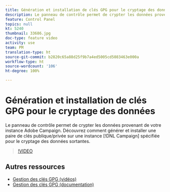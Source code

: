 ```yaml
---
title: Génération et installation de clés GPG pour le cryptage des données
description: Le panneau de contrôle permet de crypter les données provenant de votre instance Adobe Campaign. Découvrez comment générer et installer une paire de clés publique/privée sur une instance Campaign spécifiée pour le cryptage des données sortantes.
feature: Control Panel
topics: null
kt: 5240
thumbnail: 33686.jpg
doc-type: feature video
activity: use
team: PM
translation-type: ht
source-git-commit: b2820c65a88d25f9b7a4ed5005cd5083463e000a
workflow-type: ht
source-wordcount: '106'
ht-degree: 100%

---
```



# Génération et installation de clés GPG pour le cryptage des données

Le panneau de contrôle permet de crypter les données provenant de votre instance Adobe Campaign. Découvrez comment générer et installer une paire de clés publique/privée sur une instance [!DNL Campaign] spécifiée pour le cryptage des données sortantes.

>[!VIDEO](https://video.tv.adobe.com/v/36386?quality=12&captions=fre_fr)

## Autres ressources

* [Gestion des clés GPG (vidéos)](./gpg-key-management-overview.md)
* [Gestion des clés GPG (documentation)](https://docs.adobe.com/content/help/fr-FR/control-panel/using/instances-settings/gpg-keys-management.html)
